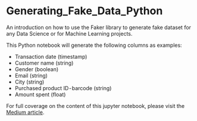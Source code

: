 # Generating_Fake_Data_Python
An introduction on how to use the Faker library to generate fake dataset for any Data Science  or for Machine Learning projects.

This Python notebook will generate the following columns as examples:
- Transaction date (timestamp)
- Customer name (string)
- Gender (boolean)
- Email (string)
- City (string)
- Purchased product ID - barcode (string)
- Amount spent (float)

For full coverage on the content of this jupyter notebook, please visit the [Medium article](https://towardsdatascience.com/feature-selection-for-machine-learning-in-python-filter-methods-6071c5d267d5?source=friends_link&sk=6a6258beba174b3c5513f606dfdb9f6b). 
